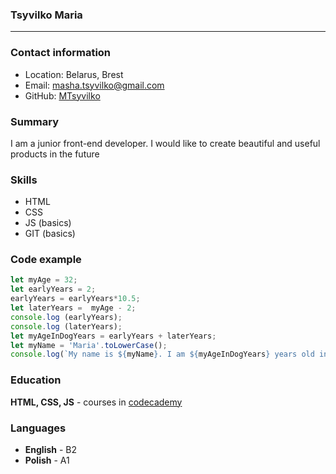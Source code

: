 ### **Tsyvilko Maria**
***
### **Contact information**
* Location: Belarus, Brest
* Email: masha.tsyvilko@gmail.com
* GitHub: [MTsyvilko](https://github.com/MTsyvilko)

### **Summary**
I am a junior front-end developer. I would like to create beautiful and useful products in the future

### **Skills**
* HTML
* CSS
* JS (basics)
* GIT (basics)

### **Code example**
```javascript
let myAge = 32;
let earlyYears = 2;
earlyYears = earlyYears*10.5;
let laterYears =  myAge - 2;
console.log (earlyYears);
console.log (laterYears);
let myAgeInDogYears = earlyYears + laterYears;
let myName = 'Maria'.toLowerCase();
console.log(`My name is ${myName}. I am ${myAgeInDogYears} years old in dog years.`);
```

### **Education**
**HTML, CSS, JS** - courses in [codecademy](https://www.codecademy.com/learn)

### **Languages**
* **English** - B2
* **Polish** - A1


